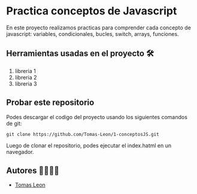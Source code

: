 # Practica conceptos de Javascript
En este proyecto realizamos practicas para comprender cada concepto de javascript:
variables, condicionales, bucles, switch, arrays, funciones.

## Herramientas usadas en el proyecto 🛠
1. libreria 1
1. libreria 2
1. libreria 3

## Probar este repositorio

Podes descargar el codigo del proyecto usando los siguientes comandos de git:

`git clone https://github.com/Tomas-Leon/1-conceptosJS.git`

Luego de clonar el repositorio, podes ejecutar el index.hatml en un navegador.

## Autores 👨‍💻👨‍💻
- [Tomas Leon](https://github.com/Tomas-Leon)